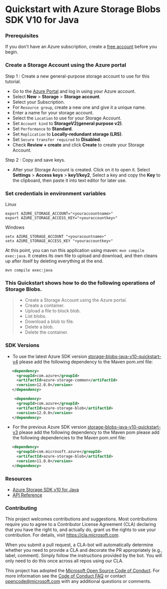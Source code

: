 # Quickstart with Azure Storage Blobs SDK V10 for Java

### Prerequisites

If you don't have an Azure subscription, create a [free account](https://azure.microsoft.com/free/?WT.mc_id=A261C142F) before you begin.

### Create a Storage Account using the Azure portal

Step 1 : Create a new general-purpose storage account to use for this tutorial.

*  Go to the [Azure Portal](https://portal.azure.com) and log in using your Azure account.
*  Select **New** > **Storage** > **Storage account**.
*  Select your Subscription.
*  For `Resource group`, create a new one and give it a unique name.
*  Enter a name for your storage account.
*  Select the `Location` to use for your Storage Account.
*  Set `Account kind` to **StorageV2(general purpose v2)**.
*  Set `Performance` to **Standard**.
*  Set `Replication` to **Locally-redundant storage (LRS)**.
*  Set `Secure transfer required` to **Disabled**.
*  Check **Review + create** and click **Create** to create your Storage Account.

Step 2 : Copy and save keys.

 * After your Storage Account is created. Click on it to open it. Select **Settings** > **Access keys** > **key1/key2**, Select a key and copy the **Key** to the clipboard, then paste it into text editor for later use.

### Set credentials in environment variables 

Linux
```
export AZURE_STORAGE_ACCOUNT="<youraccountname>"
export AZURE_STORAGE_ACCESS_KEY="<youraccountkey>"
```

Windows
```
setx AZURE_STORAGE_ACCOUNT "<youracountname>"
setx AZURE_STORAGE_ACCESS_KEY "<youraccountkey>"
```

At this point, you can run this application using maven: `mvn compile exec:java`. It creates its own file to upload and download, and then cleans up after itself by deleting everything at the end.

```
mvn compile exec:java
```

### This Quickstart shows how to do the following operations of Storage Blobs. 

> * Create a Storage Account using the Azure portal.
> * Create a container.
> * Upload a file to block blob.
> * List blobs.
> * Download a blob to file.
> * Delete a blob.
> * Delete the container.

### SDK Versions
* To use the latest Azure SDK version [storage-blobs-java-v10-quickstart-v4](./storage-blobs-java-v10-quickstart-v4) please add the following dependency to the Maven pom.xml file:
```xml
   <dependency>
     <groupId>com.azure</groupId>
     <artifactId>azure-storage-common</artifactId>
     <version>12.0.0</version>
   </dependency>

    <dependency>
     <groupId>com.azure</groupId>
     <artifactId>azure-storage-blob</artifactId>
     <version>12.0.0</version>
   </dependency>
```
* For the previous Azure SDK version [storage-blobs-java-v10-quickstart-v3](./storage-blobs-java-v10-quickstart-v3) please add the following dependency to the Maven pom please add the following dependencies to the Maven pom.xml file:
```xml
   <dependency>
     <groupId>com.microsoft.azure</groupId>
     <artifactId>azure-storage-blob</artifactId>
     <version>11.0.0</version>
   </dependency>
```

### Resources
* [Azure Storage SDK v10 for Java](https://github.com/azure/azure-storage-java)
* [API Reference](https://docs.microsoft.com/en-us/java/api/overview/azure/storage/blob?view=azure-java-preview)

### Contributing

This project welcomes contributions and suggestions.  Most contributions require you to agree to a
Contributor License Agreement (CLA) declaring that you have the right to, and actually do, grant us
the rights to use your contribution. For details, visit https://cla.microsoft.com.

When you submit a pull request, a CLA-bot will automatically determine whether you need to provide
a CLA and decorate the PR appropriately (e.g., label, comment). Simply follow the instructions
provided by the bot. You will only need to do this once across all repos using our CLA.

This project has adopted the [Microsoft Open Source Code of Conduct](https://opensource.microsoft.com/codeofconduct/).
For more information see the [Code of Conduct FAQ](https://opensource.microsoft.com/codeofconduct/faq/) or
contact [opencode@microsoft.com](mailto:opencode@microsoft.com) with any additional questions or comments.
